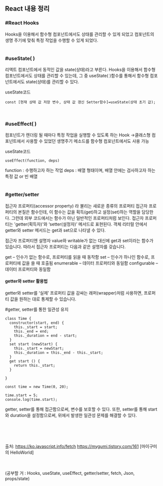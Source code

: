 ## React 내용 정리

### #React Hooks
Hooks을 이용해서 함수형 컴포넌트에서도 상태를 관리할 수 있게 되었고 컴포넌트의 생명 주기에 맞춰 특정 작업을 수행할 수 있게 되었다.
</br> </br>

### #useState( )
리액트 컴포넌트에서 동적인 값을 state(상태)라고 부른다.
Hooks을 이용해서 함수형 컴포넌트에서도 상태를 관리할 수 있는데,
그 중 useState( )함수를 통해서 함수형 컴포넌트에서도 state(상태)를 관리할 수 있다.

useState코드
```
const [현재 상태 값 저장 변수, 상태 값 갱신 Setter함수]=useState(상태 초기 값);
```
</br>

### #useEffect( )
컴포넌트가 렌더링 될 때마다 특정 작업을 실행할 수 있도록 하는 Hook
->클래스형 컴포넌트에서 사용할 수 있었던 생명주기 메소드를 함수형 컴포넌트에서도 사용 가능

useState코드
```
useEffect(function, deps)
```
function : 수행하고자 하는 작업
deps : 배열 형태이며, 배열 안에는 검사하고자 하는 특정 값 or 빈 배열
</br></br>

### #getter/setter

접근자 프로퍼티(accessor property) 라 불리는 새로운 종류의 프로퍼티
접근자 프로퍼티의 본질은 함수인데, 이 함수는 값을 획득(get)하고 설정(set)하는 역할을 담당한다. 그런데 외부 코드에서는 함수가 아닌 일반적인 프로퍼티처럼 보인다.
접근자 프로퍼티는 'getter(획득자)'와 ‘setter(설정자)’ 메서드로 표현된다.
객체 리터럴 안에서 getter와 setter 메서드는 get과 set으로 나타낼 수 있다.

접근자 프로퍼티엔 설명자 value와 writable가 없는 대신에 get과 set이라는 함수가 있습니다.
따라서 접근자 프로퍼티는 다음과 같은 설명자를 갖습니다.

get – 인수가 없는 함수로, 프로퍼티를 읽을 때 동작함
set – 인수가 하나인 함수로, 프로퍼티에 값을 쓸 때 호출됨
enumerable – 데이터 프로퍼티와 동일함
configurable – 데이터 프로퍼티와 동일함


#### getter와 setter 활용법
getter와 setter를 ‘실제’ 프로퍼티 값을 감싸는 래퍼(wrapper)처럼 사용하면, 프로퍼티 값을 원하는 대로 통제할 수 있습니다.

#getter, setter를 통한 일관성 유지
```
class Time { 
  constructor(start, end) { 
    this._start = start;
    this._end = end;
    this._duration = end - start;
  }
  set start (newStart) { 
    this._start = newStart;
    this._duration = this._end - this._start; 
  }
  get start () {
    return this._start; 
  }
  
}

const time = new Time(0, 20);

time.start = 5;
console.log(time.start);

```
getter, setter를 통해 접근함으로써, 변수를 보호할 수 있다.
또한, setter를 통해 start와 duration을 설정함으로써, 위에서 발생한 일관성 문제를 해결할 수 있다.



</br></br></br></br>
출처: https://ko.javascript.info/fetch
      https://mygumi.tistory.com/161 [마이구미의 HelloWorld]


</br></br>
(공부할 거 : Hooks, useState, useEffect, getter/setter, fetch, Json, props/state)
